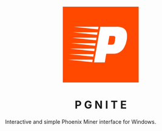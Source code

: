 <p align="center"><img src="./static/logo.png" height=200></p>
<h1 align="center"><strong>P G N I T E</strong></h1>

Interactive and simple Phoenix Miner interface for Windows.